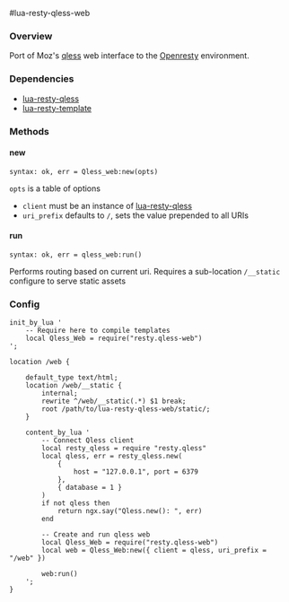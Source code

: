 #lua-resty-qless-web

### Overview
Port of Moz's [qless](https://github.com/seomoz/qless) web interface to the [Openresty](http://www.openresty.org) environment.


### Dependencies
 * [lua-resty-qless](https://github.com/pintsized/lua-resty-qless)
 * [lua-resty-template](https://github.com/bungle/lua-resty-template)

### Methods

#### new
`syntax: ok, err = Qless_web:new(opts)`

`opts` is a table of options
 * `client` must be an instance of [lua-resty-qless](https://github.com/pintsized/lua-resty-qless)
 * `uri_prefix` defaults to `/`, sets the value prepended to all URIs


#### run

`syntax: ok, err = qless_web:run()`

Performs routing based on current uri.
Requires a sub-location `/__static` configure to serve static assets

### Config

```
init_by_lua '
    -- Require here to compile templates
    local Qless_Web = require("resty.qless-web")
';

location /web {

    default_type text/html;
    location /web/__static {
        internal;
        rewrite ^/web/__static(.*) $1 break;
        root /path/to/lua-resty-qless-web/static/;
    }

    content_by_lua '
        -- Connect Qless client
        local resty_qless = require "resty.qless"
        local qless, err = resty_qless.new(
            {
                host = "127.0.0.1", port = 6379
            },
            { database = 1 }
        )
        if not qless then
            return ngx.say("Qless.new(): ", err)
        end

        -- Create and run qless web
        local Qless_Web = require("resty.qless-web")
        local web = Qless_Web:new({ client = qless, uri_prefix = "/web" })

        web:run()
    ';
}
